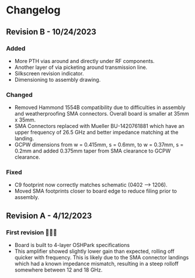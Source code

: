 # Changelog

## Revision B - 10/24/2023

### Added

- More PTH vias around and directly under RF components.
- Another layer of via picketing around transmission line.
- Silkscreen revision indicator.
- Dimensioning to assembly drawing.

### Changed

- Removed Hammond 1554B compatibility due to difficulties in assembly and weatherproofing SMA connectors. Overall board is smaller at 35mm x 35mm.
- SMA Connectors replaced with Mueller BU-1420761881 which have an upper frequency of 26.5 GHz and better impedance matching at the landing.
- GCPW dimensions from w = 0.415mm, s = 0.6mm, to w = 0.37mm, s = 0.2mm and added 0.375mm taper from SMA clearance to GCPW clearance.

### Fixed

- C9 footprint now correctly matches schematic (0402 --> 1206).
- Moved SMA footprints closer to board edge to reduce filing prior to assembly.

## Revision A - 4/12/2023

### First revision 🎉🎉🎉

- Board is built to 4-layer OSHPark specifications
- This amplifier showed slightly lower gain than expected, rolling off quicker with frequency. This is likely due to the SMA connector landings which had a known impedance mismatch, resulting in a steep rolloff somewhere between 12 and 18 GHz.
